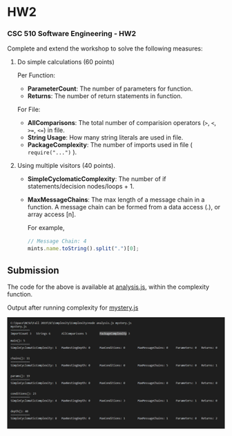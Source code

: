 # HW2

### CSC 510 Software Engineering - HW2

Complete and extend the workshop to solve the following measures:

1. Do simple calculations (60 points)

   Per Function:

   * **ParameterCount**: The number of parameters for function.
   * **Returns**: The number of return statements in function.

   For File:

   * **AllComparisons**: The total number of comparision operators (`>`, `<`, `>=`, `<=`) in file.
   * **String Usage**: How many string literals are used in file.
   * **PackageComplexity**: The number of imports used in file ( `require("...")` ).

2. Using multiple visitors (40 points).

   * **SimpleCyclomaticComplexity**: The number of if statements/decision nodes/loops + 1.
   * **MaxMessageChains**: The max length of a message chain in a function. A message chain can be formed from a data access (.), or array access [n].

     For example,

     ```javascript
     // Message Chain: 4
     mints.name.toString().split(".")[0];
     ```

## Submission

The code for the above is available at [analysis.js](/analysis.js), within the complexity function.

Output after running complexity for [mystery.js](/mystery.js)

<img src="/mysteryoutput.PNG"></img>
